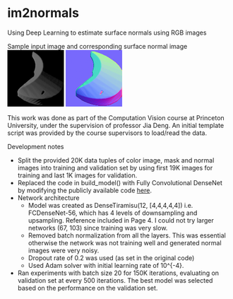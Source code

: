 # im2normals
Using Deep Learning to estimate surface normals using RGB images

Sample input image and corresponding surface normal image
![Color](./samples/color.png "Color") ![Surface Normal](./samples/normal.png "Surface normal")

This work was done as part of the Computation Vision course at Princeton University, under the supervision of professor Jia Deng. An initial template script was provided by the course supervisors to load/read the data.

Development notes
* Split the provided 20K data tuples of color image, mask and normal images  into training and validation set by using first 19K images for training and last 1K images for validation.
* Replaced the code in build_model() with Fully Convolutional DenseNet by modifying the publicly available code [here](https://github.com/HasnainRaz/FC-DenseNet-TensorFlow/blob/master/model.py).
* Network architecture
  - Model was created as DenseTiramisu(12, [4,4,4,4,4]) i.e. FCDenseNet-56, which has 4 levels of downsampling and upsampling. Reference included in Page 4. I could not try larger networks (67, 103) since training was very slow.
  - Removed batch normalization from all the layers. This was essential otherwise the network was not training well and generated normal images were very noisy.
  - Dropout rate of 0.2 was used (as set in the original code)
  - Used Adam solver with initial learning rate of 10^{-4}.
* Ran experiments with batch size 20 for 150K iterations, evaluating on validation set at every 500 iterations. The best model was selected based on the performance on the validation set.
